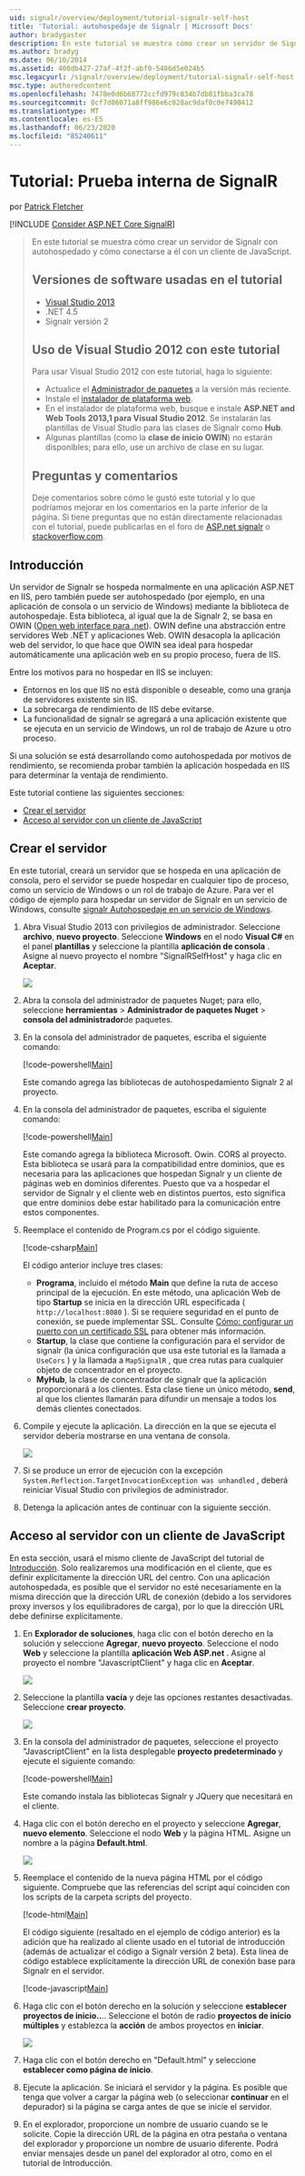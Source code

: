 ```yaml
---
uid: signalr/overview/deployment/tutorial-signalr-self-host
title: 'Tutorial: autohospedaje de Signalr | Microsoft Docs'
author: bradygaster
description: En este tutorial se muestra cómo crear un servidor de Signalr con autohospedado y cómo conectarse a él con un cliente de JavaScript. Versiones de software usadas en el tutorial...
ms.author: bradyg
ms.date: 06/10/2014
ms.assetid: 400db427-27af-4f2f-abf0-5486d5e024b5
msc.legacyurl: /signalr/overview/deployment/tutorial-signalr-self-host
msc.type: authoredcontent
ms.openlocfilehash: 7470e0d6b68772ccfd979c834b7db81fbba3ca78
ms.sourcegitcommit: 0cf7d06071a8ff986e6c028ac9daf0c0e7490412
ms.translationtype: MT
ms.contentlocale: es-ES
ms.lasthandoff: 06/23/2020
ms.locfileid: "85240611"
---
```

# <a name="tutorial-signalr-self-host"></a>Tutorial: Prueba interna de SignalR

por [Patrick Fletcher](https://github.com/pfletcher)

[!INCLUDE [Consider ASP.NET Core SignalR](~/includes/signalr/signalr-version-disambiguation.md)]

> En este tutorial se muestra cómo crear un servidor de Signalr con autohospedado y cómo conectarse a él con un cliente de JavaScript.
>
> ## <a name="software-versions-used-in-the-tutorial"></a>Versiones de software usadas en el tutorial
>
>
> - [Visual Studio 2013](https://my.visualstudio.com/Downloads?q=visual%20studio%202013)
> - .NET 4.5
> - Signalr versión 2
>
>
>
> ## <a name="using-visual-studio-2012-with-this-tutorial"></a>Uso de Visual Studio 2012 con este tutorial
>
>
> Para usar Visual Studio 2012 con este tutorial, haga lo siguiente:
>
> - Actualice el [Administrador de paquetes](http://docs.nuget.org/docs/start-here/installing-nuget) a la versión más reciente.
> - Instale el [instalador de plataforma web](https://www.microsoft.com/web/downloads/platform.aspx).
> - En el instalador de plataforma web, busque e instale **ASP.NET and Web Tools 2013,1 para Visual Studio 2012**. Se instalarán las plantillas de Visual Studio para las clases de Signalr como **Hub**.
> - Algunas plantillas (como la **clase de inicio OWIN**) no estarán disponibles; para ello, use un archivo de clase en su lugar.
>
>
> ## <a name="questions-and-comments"></a>Preguntas y comentarios
>
> Deje comentarios sobre cómo le gustó este tutorial y lo que podríamos mejorar en los comentarios en la parte inferior de la página. Si tiene preguntas que no están directamente relacionadas con el tutorial, puede publicarlas en el foro de [ASP.net signalr](https://forums.asp.net/1254.aspx/1?ASP+NET+SignalR) o [stackoverflow.com](http://stackoverflow.com/).

## <a name="overview"></a>Introducción

Un servidor de Signalr se hospeda normalmente en una aplicación ASP.NET en IIS, pero también puede ser autohospedado (por ejemplo, en una aplicación de consola o un servicio de Windows) mediante la biblioteca de autohospedaje. Esta biblioteca, al igual que la de Signalr 2, se basa en OWIN ([Open web interface para .net](http://owin.org)). OWIN define una abstracción entre servidores Web .NET y aplicaciones Web. OWIN desacopla la aplicación web del servidor, lo que hace que OWIN sea ideal para hospedar automáticamente una aplicación web en su propio proceso, fuera de IIS.

Entre los motivos para no hospedar en IIS se incluyen:

- Entornos en los que IIS no está disponible o deseable, como una granja de servidores existente sin IIS.
- La sobrecarga de rendimiento de IIS debe evitarse.
- La funcionalidad de signalr se agregará a una aplicación existente que se ejecuta en un servicio de Windows, un rol de trabajo de Azure u otro proceso.

Si una solución se está desarrollando como autohospedada por motivos de rendimiento, se recomienda probar también la aplicación hospedada en IIS para determinar la ventaja de rendimiento.

Este tutorial contiene las siguientes secciones:

- [Crear el servidor](#server)
- [Acceso al servidor con un cliente de JavaScript](#js)

<a id="server"></a>

## <a name="creating-the-server"></a>Crear el servidor

En este tutorial, creará un servidor que se hospeda en una aplicación de consola, pero el servidor se puede hospedar en cualquier tipo de proceso, como un servicio de Windows o un rol de trabajo de Azure. Para ver el código de ejemplo para hospedar un servidor de Signalr en un servicio de Windows, consulte [signalr Autohospedaje en un servicio de Windows](https://code.msdn.microsoft.com/SignalR-self-hosted-in-6ff7e6c3).

1. Abra Visual Studio 2013 con privilegios de administrador. Seleccione **archivo**, **nuevo proyecto**. Seleccione **Windows** en el nodo **Visual C#** en el panel **plantillas** y seleccione la plantilla **aplicación de consola** . Asigne al nuevo proyecto el nombre "SignalRSelfHost" y haga clic en **Aceptar**.

    ![](tutorial-signalr-self-host/_static/image1.png)
2. Abra la consola del administrador de paquetes Nuget; para ello, seleccione **herramientas**  >  **Administrador de paquetes Nuget**  >  **consola del administrador**de paquetes.
3. En la consola del administrador de paquetes, escriba el siguiente comando:

    [!code-powershell[Main](tutorial-signalr-self-host/samples/sample1.ps1)]

    Este comando agrega las bibliotecas de autohospedamiento Signalr 2 al proyecto.
4. En la consola del administrador de paquetes, escriba el siguiente comando:

    [!code-powershell[Main](tutorial-signalr-self-host/samples/sample2.ps1)]

    Este comando agrega la biblioteca Microsoft. Owin. CORS al proyecto. Esta biblioteca se usará para la compatibilidad entre dominios, que es necesaria para las aplicaciones que hospedan Signalr y un cliente de páginas web en dominios diferentes. Puesto que va a hospedar el servidor de Signalr y el cliente web en distintos puertos, esto significa que entre dominios debe estar habilitado para la comunicación entre estos componentes.
5. Reemplace el contenido de Program.cs por el código siguiente.

    [!code-csharp[Main](tutorial-signalr-self-host/samples/sample3.cs)]

    El código anterior incluye tres clases:

    - **Programa**, incluido el método **Main** que define la ruta de acceso principal de la ejecución. En este método, una aplicación Web de tipo **Startup** se inicia en la dirección URL especificada ( `http://localhost:8080` ). Si se requiere seguridad en el punto de conexión, se puede implementar SSL. Consulte [Cómo: configurar un puerto con un certificado SSL](https://msdn.microsoft.com/library/ms733791.aspx) para obtener más información.
    - **Startup**, la clase que contiene la configuración para el servidor de signalr (la única configuración que usa este tutorial es la llamada a `UseCors` ) y la llamada a `MapSignalR` , que crea rutas para cualquier objeto de concentrador en el proyecto.
    - **MyHub**, la clase de concentrador de signalr que la aplicación proporcionará a los clientes. Esta clase tiene un único método, **send**, al que los clientes llamarán para difundir un mensaje a todos los demás clientes conectados.
6. Compile y ejecute la aplicación. La dirección en la que se ejecuta el servidor debería mostrarse en una ventana de consola.

    ![](tutorial-signalr-self-host/_static/image2.png)
7. Si se produce un error de ejecución con la excepción `System.Reflection.TargetInvocationException was unhandled` , deberá reiniciar Visual Studio con privilegios de administrador.
8. Detenga la aplicación antes de continuar con la siguiente sección.

<a id="js"></a>

## <a name="accessing-the-server-with-a-javascript-client"></a>Acceso al servidor con un cliente de JavaScript

En esta sección, usará el mismo cliente de JavaScript del tutorial de [Introducción](../getting-started/tutorial-getting-started-with-signalr.md). Solo realizaremos una modificación en el cliente, que es definir explícitamente la dirección URL del centro. Con una aplicación autohospedada, es posible que el servidor no esté necesariamente en la misma dirección que la dirección URL de conexión (debido a los servidores proxy inversos y los equilibradores de carga), por lo que la dirección URL debe definirse explícitamente.

1. En **Explorador de soluciones**, haga clic con el botón derecho en la solución y seleccione **Agregar**, **nuevo proyecto**. Seleccione el nodo **Web** y seleccione la plantilla **aplicación Web ASP.net** . Asigne al proyecto el nombre "JavascriptClient" y haga clic en **Aceptar**.

    ![](tutorial-signalr-self-host/_static/image3.png)
2. Seleccione la plantilla **vacía** y deje las opciones restantes desactivadas. Seleccione **crear proyecto**.

    ![](tutorial-signalr-self-host/_static/image4.png)
3. En la consola del administrador de paquetes, seleccione el proyecto "JavascriptClient" en la lista desplegable **proyecto predeterminado** y ejecute el siguiente comando:

    [!code-powershell[Main](tutorial-signalr-self-host/samples/sample4.ps1)]

    Este comando instala las bibliotecas Signalr y JQuery que necesitará en el cliente.
4. Haga clic con el botón derecho en el proyecto y seleccione **Agregar**, **nuevo elemento**. Seleccione el nodo **Web** y la página HTML. Asigne un nombre a la página **Default.html**.

    ![](tutorial-signalr-self-host/_static/image5.png)
5. Reemplace el contenido de la nueva página HTML por el código siguiente. Compruebe que las referencias del script aquí coinciden con los scripts de la carpeta scripts del proyecto.

    [!code-html[Main](tutorial-signalr-self-host/samples/sample5.html?highlight=31-32)]

    El código siguiente (resaltado en el ejemplo de código anterior) es la adición que ha realizado al cliente usado en el tutorial de introducción (además de actualizar el código a Signalr versión 2 beta). Esta línea de código establece explícitamente la dirección URL de conexión base para Signalr en el servidor.

    [!code-javascript[Main](tutorial-signalr-self-host/samples/sample6.js)]
6. Haga clic con el botón derecho en la solución y seleccione **establecer proyectos de inicio..**.. Seleccione el botón de radio **proyectos de inicio múltiples** y establezca la **acción** de ambos proyectos en **iniciar**.

    ![](tutorial-signalr-self-host/_static/image6.png)
7. Haga clic con el botón derecho en "Default.html" y seleccione **establecer como página de inicio**.
8. Ejecute la aplicación. Se iniciará el servidor y la página. Es posible que tenga que volver a cargar la página web (o seleccionar **continuar** en el depurador) si la página se carga antes de que se inicie el servidor.
9. En el explorador, proporcione un nombre de usuario cuando se le solicite. Copie la dirección URL de la página en otra pestaña o ventana del explorador y proporcione un nombre de usuario diferente. Podrá enviar mensajes desde un panel del explorador al otro, como en el tutorial de Introducción.
